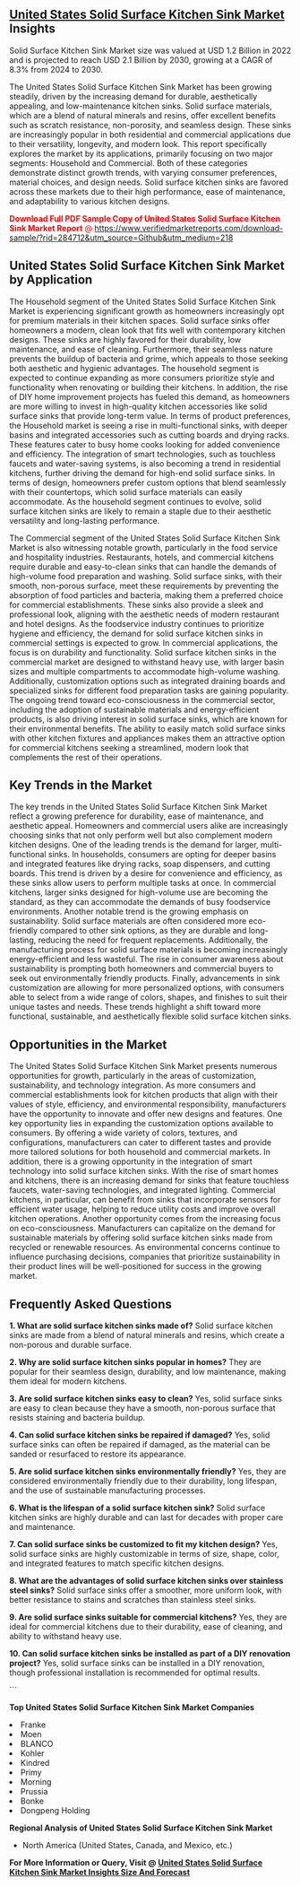 <h2><a href="https://www.verifiedmarketreports.com/download-sample/?rid=284712&amp;utm_source=Github&amp;utm_medium=218" target="_blank">United States Solid Surface Kitchen Sink Market</a> Insights</h2><p>Solid Surface Kitchen Sink Market size was valued at USD 1.2 Billion in 2022 and is projected to reach USD 2.1 Billion by 2030, growing at a CAGR of 8.3% from 2024 to 2030.</p><p> <p>The United States Solid Surface Kitchen Sink Market has been growing steadily, driven by the increasing demand for durable, aesthetically appealing, and low-maintenance kitchen sinks. Solid surface materials, which are a blend of natural minerals and resins, offer excellent benefits such as scratch resistance, non-porosity, and seamless design. These sinks are increasingly popular in both residential and commercial applications due to their versatility, longevity, and modern look. This report specifically explores the market by its applications, primarily focusing on two major segments: Household and Commercial. Both of these categories demonstrate distinct growth trends, with varying consumer preferences, material choices, and design needs. Solid surface kitchen sinks are favored across these markets due to their high performance, ease of maintenance, and adaptability to various kitchen designs. <p><span class=""><span style="color: #ff0000;"><strong>Download Full PDF Sample Copy of United States Solid Surface Kitchen Sink Market Report</strong> @ </span><a href="https://www.verifiedmarketreports.com/download-sample/?rid=284712&amp;utm_source=Github&amp;utm_medium=218" target="_blank">https://www.verifiedmarketreports.com/download-sample/?rid=284712&amp;utm_source=Github&amp;utm_medium=218</a></span></p></p> <h2>United States Solid Surface Kitchen Sink Market by Application</h2> <p>The Household segment of the United States Solid Surface Kitchen Sink Market is experiencing significant growth as homeowners increasingly opt for premium materials in their kitchen spaces. Solid surface sinks offer homeowners a modern, clean look that fits well with contemporary kitchen designs. These sinks are highly favored for their durability, low maintenance, and ease of cleaning. Furthermore, their seamless nature prevents the buildup of bacteria and grime, which appeals to those seeking both aesthetic and hygienic advantages. The household segment is expected to continue expanding as more consumers prioritize style and functionality when renovating or building their kitchens. In addition, the rise of DIY home improvement projects has fueled this demand, as homeowners are more willing to invest in high-quality kitchen accessories like solid surface sinks that provide long-term value. In terms of product preferences, the Household market is seeing a rise in multi-functional sinks, with deeper basins and integrated accessories such as cutting boards and drying racks. These features cater to busy home cooks looking for added convenience and efficiency. The integration of smart technologies, such as touchless faucets and water-saving systems, is also becoming a trend in residential kitchens, further driving the demand for high-end solid surface sinks. In terms of design, homeowners prefer custom options that blend seamlessly with their countertops, which solid surface materials can easily accommodate. As the household segment continues to evolve, solid surface kitchen sinks are likely to remain a staple due to their aesthetic versatility and long-lasting performance. <p>The Commercial segment of the United States Solid Surface Kitchen Sink Market is also witnessing notable growth, particularly in the food service and hospitality industries. Restaurants, hotels, and commercial kitchens require durable and easy-to-clean sinks that can handle the demands of high-volume food preparation and washing. Solid surface sinks, with their smooth, non-porous surface, meet these requirements by preventing the absorption of food particles and bacteria, making them a preferred choice for commercial establishments. These sinks also provide a sleek and professional look, aligning with the aesthetic needs of modern restaurant and hotel designs. As the foodservice industry continues to prioritize hygiene and efficiency, the demand for solid surface kitchen sinks in commercial settings is expected to grow. In commercial applications, the focus is on durability and functionality. Solid surface kitchen sinks in the commercial market are designed to withstand heavy use, with larger basin sizes and multiple compartments to accommodate high-volume washing. Additionally, customization options such as integrated draining boards and specialized sinks for different food preparation tasks are gaining popularity. The ongoing trend toward eco-consciousness in the commercial sector, including the adoption of sustainable materials and energy-efficient products, is also driving interest in solid surface sinks, which are known for their environmental benefits. The ability to easily match solid surface sinks with other kitchen fixtures and appliances makes them an attractive option for commercial kitchens seeking a streamlined, modern look that complements the rest of their operations. <h2>Key Trends in the Market</h2> <p>The key trends in the United States Solid Surface Kitchen Sink Market reflect a growing preference for durability, ease of maintenance, and aesthetic appeal. Homeowners and commercial users alike are increasingly choosing sinks that not only perform well but also complement modern kitchen designs. One of the leading trends is the demand for larger, multi-functional sinks. In households, consumers are opting for deeper basins and integrated features like drying racks, soap dispensers, and cutting boards. This trend is driven by a desire for convenience and efficiency, as these sinks allow users to perform multiple tasks at once. In commercial kitchens, larger sinks designed for high-volume use are becoming the standard, as they can accommodate the demands of busy foodservice environments. Another notable trend is the growing emphasis on sustainability. Solid surface materials are often considered more eco-friendly compared to other sink options, as they are durable and long-lasting, reducing the need for frequent replacements. Additionally, the manufacturing process for solid surface materials is becoming increasingly energy-efficient and less wasteful. The rise in consumer awareness about sustainability is prompting both homeowners and commercial buyers to seek out environmentally friendly products. Finally, advancements in sink customization are allowing for more personalized options, with consumers able to select from a wide range of colors, shapes, and finishes to suit their unique tastes and needs. These trends highlight a shift toward more functional, sustainable, and aesthetically flexible solid surface kitchen sinks. <h2>Opportunities in the Market</h2> <p>The United States Solid Surface Kitchen Sink Market presents numerous opportunities for growth, particularly in the areas of customization, sustainability, and technology integration. As more consumers and commercial establishments look for kitchen products that align with their values of style, efficiency, and environmental responsibility, manufacturers have the opportunity to innovate and offer new designs and features. One key opportunity lies in expanding the customization options available to consumers. By offering a wide variety of colors, textures, and configurations, manufacturers can cater to different tastes and provide more tailored solutions for both household and commercial markets. In addition, there is a growing opportunity in the integration of smart technology into solid surface kitchen sinks. With the rise of smart homes and kitchens, there is an increasing demand for sinks that feature touchless faucets, water-saving technologies, and integrated lighting. Commercial kitchens, in particular, can benefit from sinks that incorporate sensors for efficient water usage, helping to reduce utility costs and improve overall kitchen operations. Another opportunity comes from the increasing focus on eco-consciousness. Manufacturers can capitalize on the demand for sustainable materials by offering solid surface kitchen sinks made from recycled or renewable resources. As environmental concerns continue to influence purchasing decisions, companies that prioritize sustainability in their product lines will be well-positioned for success in the growing market. <h2>Frequently Asked Questions</h2> <p><strong>1. What are solid surface kitchen sinks made of?</strong> Solid surface kitchen sinks are made from a blend of natural minerals and resins, which create a non-porous and durable surface. </p> <p><strong>2. Why are solid surface kitchen sinks popular in homes?</strong> They are popular for their seamless design, durability, and low maintenance, making them ideal for modern kitchens. </p> <p><strong>3. Are solid surface kitchen sinks easy to clean?</strong> Yes, solid surface sinks are easy to clean because they have a smooth, non-porous surface that resists staining and bacteria buildup. </p> <p><strong>4. Can solid surface kitchen sinks be repaired if damaged?</strong> Yes, solid surface sinks can often be repaired if damaged, as the material can be sanded or resurfaced to restore its appearance. </p> <p><strong>5. Are solid surface kitchen sinks environmentally friendly?</strong> Yes, they are considered environmentally friendly due to their durability, long lifespan, and the use of sustainable manufacturing processes. </p> <p><strong>6. What is the lifespan of a solid surface kitchen sink?</strong> Solid surface kitchen sinks are highly durable and can last for decades with proper care and maintenance. </p> <p><strong>7. Can solid surface sinks be customized to fit my kitchen design?</strong> Yes, solid surface sinks are highly customizable in terms of size, shape, color, and integrated features to match specific kitchen designs. </p> <p><strong>8. What are the advantages of solid surface kitchen sinks over stainless steel sinks?</strong> Solid surface sinks offer a smoother, more uniform look, with better resistance to stains and scratches than stainless steel sinks. </p> <p><strong>9. Are solid surface sinks suitable for commercial kitchens?</strong> Yes, they are ideal for commercial kitchens due to their durability, ease of cleaning, and ability to withstand heavy use. </p> <p><strong>10. Can solid surface kitchen sinks be installed as part of a DIY renovation project?</strong> Yes, solid surface sinks can be installed in a DIY renovation, though professional installation is recommended for optimal results. </p> ```</p><p><strong>Top United States Solid Surface Kitchen Sink Market Companies</strong></p><div data-test-id=""><p><li>Franke</li><li> Moen</li><li> BLANCO</li><li> Kohler</li><li> Kindred</li><li> Primy</li><li> Morning</li><li> Prussia</li><li> Bonke</li><li> Dongpeng Holding</li></p><div><strong>Regional Analysis of&nbsp;United States Solid Surface Kitchen Sink Market</strong></div><ul><li dir="ltr"><p dir="ltr">North America&nbsp;(United States, Canada, and Mexico, etc.)</p></li></ul><p><strong>For More Information or Query, Visit @&nbsp;</strong><strong><a href="https://www.verifiedmarketreports.com/product/solid-surface-kitchen-sink-market/?utm_source=Github&amp;utm_medium=218" target="_blank">United States Solid Surface Kitchen Sink Market Insights Size And Forecast</a></strong></p></div>
